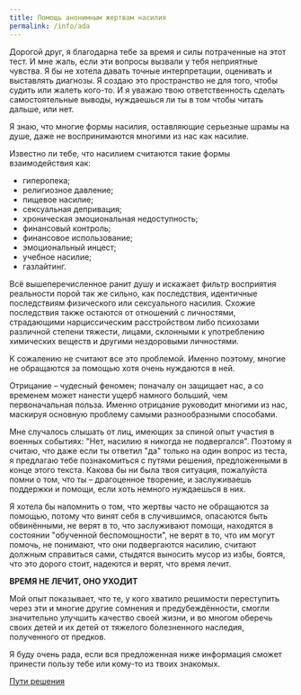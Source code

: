 ```yaml
---
title: Помощь анонимным жертвам насилия
permalink: /info/ada
---
```

Дорогой друг, я благодарна тебе за время и силы потраченные на этот тест. И мне жаль, если эти вопросы вызвали у тебя неприятные чувства. Я бы не хотела давать точные интерпретации, оценивать и выставлять диагнозы. Я создаю это пространство не для того, чтобы судить или жалеть кого-то. И я уважаю твою ответственность сделать самостоятельные выводы, нуждаешься ли ты в том чтобы читать дальше, или нет.

Я знаю, что многие формы насилия, оставляющие серьезные шрамы на душе, даже не воспринимаются многими из нас как насилие.

Известно ли тебе, что насилием считаются такие формы взаимодействия как:
- гиперопека;
- религиозное давление;
- пищевое насилие;
- сексуальная депривация;
- хроническая эмоциональная недоступность;
- финансовый контроль;
- финансовое использование;
- эмоциональный инцест;
- учебное насилие;
- газлайтинг.

Всё вышеперечисленное ранит душу и искажает фильтр восприятия реальности порой так же сильно, как последствия, идентичные последствиям физического или сексуального насилия.
Схожие последствия также остаются от отношений с личностями, страдающими нарциссическим расстройством либо психозами различной степени тяжести, лицами, склонными к употреблению химических веществ и другими нездоровыми личностями.

К сожалению не считают все это проблемой. Именно поэтому, многие не обращаются за помощью хотя очень нуждаются в ней.

Отрицание – чудесный феномен; поначалу он защищает нас, а со временем может нанести ущерб намного больший, чем первоначальная польза. Именно отрицание руководит многими из нас, маскируя основную проблему самыми разнообразными способами.

Мне случалось слышать от лиц, имеющих за спиной опыт участия в военных событиях: "Нет, насилию я никогда не подвергался". Поэтому я считаю, что даже если ты ответил "да" только на один вопрос из теста, я предлагаю тебе познакомиться с путями решения, предложенными в конце этого текста. Какова бы ни была твоя ситуация, пожалуйста помни о том, что ты – драгоценное творение, и заслуживаешь поддержки и помощи, если хоть немного нуждаешься в них.

Я хотела бы напомнить о том, что жертвы часто не обращаются за помощью, потому что винят себя в случившимся, опасаются быть обвинёнными, не верят в то, что заслуживают помощи, находятся в состоянии "обученной беспомощности", не верят в то, что им могут помочь, не понимают, что они подвергаются насилию, считают должным справиться сами, стыдятся выносить мусор из избы, боятся, что это дорого стоит, надеются и верят, что время лечит.

**ВРЕМЯ НЕ ЛЕЧИТ, ОНО УХОДИТ**

Мой опыт показывает, что те, у кого хватило решимости переступить через эти и многие другие сомнения и предубеждённости, смогли значительно улучшить качество своей жизни, и во многом оберечь своих детей и их детей от тяжелого болезненного наследия, полученного от предков.

Я буду очень рада, если вся предложенная ниже информация сможет принести пользу тебе или кому-то из твоих знакомых.

<a href="/solutions/ada" class="orange-link">Пути решения</a>